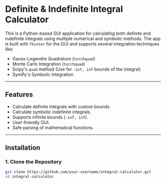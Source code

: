 # Definite & Indefinite Integral Calculator

This is a Python-based GUI application for calculating both definite and indefinite integrals using multiple numerical and symbolic methods. The app is built with `Tkinter` for the GUI and supports several integration techniques like:

- Gauss-Legendre Quadrature (`torchquad`)
- Monte Carlo Integration (`torchquad`)
- Scipy's `quad` method (Use for `-inf, inf` bounds of the integral)
- SymPy's Symbolic Integration

---

## Features

- Calculate definite integrals with custom bounds.
- Calculate symbolic indefinite integrals.
- Supports infinite bounds (`-inf, inf`).
- User-friendly GUI.
- Safe parsing of mathematical functions.
---

## Installation

### 1. Clone the Repository
```bash
git clone https://github.com/your-username/integral-calculator.git
cd integral-calculator
